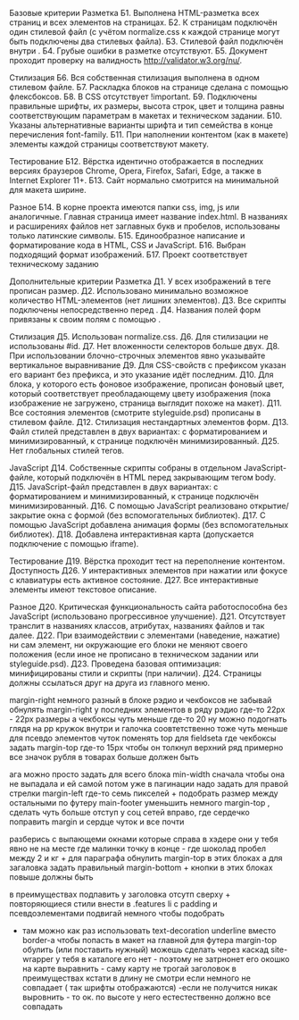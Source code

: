 Базовые критерии
Разметка
Б1. Выполнена HTML-разметка всех страниц и всех элементов на страницах.
Б2. К страницам подключён один стилевой файл (с учётом normalize.css к каждой странице могут быть подключены два стилевых файла).
Б3. Стилевой файл подключён внутри <head>.
Б4. Грубые ошибки в разметке отсутствуют.
Б5. Документ проходит проверку на валидность http://validator.w3.org/nu/.

Стилизация
Б6. Вся собственная стилизация выполнена в одном стилевом файле.
Б7. Раскладка блоков на странице сделана с помощью флексбоксов.
Б8. В CSS отсутствует !important.
Б9. Подключены правильные шрифты, их размеры, высота строк, цвет и толщина равны соответствующим параметрам в макетах и техническом задании.
Б10. Указаны альтернативные варианты шрифта и тип семейства в конце перечисления font-family.
Б11. При наполнении контентом (как в макете) элементы каждой страницы соответствуют макету.

Тестирование
Б12. Вёрстка идентично отображается в последних версиях браузеров Chrome, Opera, Firefox, Safari, Edge, а также в Internet Explorer 11+.
Б13. Сайт нормально смотрится на минимальной для макета ширине.

Разное
Б14. В корне проекта имеются папки css, img, js или аналогичные. Главная страница имеет название index.html. В названиях и расширениях файлов нет заглавных букв и пробелов, использованы только латинские символы.
Б15. Единообразное написание и форматирование кода в HTML, CSS и JavaScript.
Б16. Выбран подходящий формат изображений.
Б17. Проект соответствует техническому заданию


Дополнительные критерии
Разметка
Д1. У всех изображений в теге <img> прописан размер.
Д2. Использовано минимально возможное количество HTML-элементов (нет лишних элементов).
Д3. Все скрипты подключены непосредственно перед </body>.
Д4. Названия полей форм привязаны к своим полям с помощью <label>.

Стилизация
Д5. Использован normalize.css.
Д6. Для стилизации не использованы #id.
Д7. Нет вложенности селекторов больше двух.
Д8. При использовании блочно-строчных элементов явно указывайте вертикальное выравнивание
Д9. Для CSS-свойств с префиксом указан его вариант без префикса, и это указание идёт последним.
Д10. Для блока, у которого есть фоновое изображение, прописан фоновый цвет, который соответствует преобладающему цвету изображения (пока изображение не загружено, страница выглядит похоже на макет).
Д11. Все состояния элементов (смотрите styleguide.psd) прописаны в стилевом файле.
Д12. Стилизация нестандартных элементов форм.
Д13. Файл стилей представлен в двух вариантах: с форматированием и минимизированный, к странице подключён минимизированный.
Д25. Нет глобальных стилей тегов.

JavaScript
Д14. Собственные скрипты собраны в отдельном JavaScript-файле, который подключён в HTML перед закрывающим тегом body.
Д15. JavaScript-файл представлен в двух вариантах: с форматированием и минимизированный, к странице подключён минимизированный.
Д16. С помощью JavaScript реализовано открытие/закрытие окна с формой (без вспомогательных библиотек).
Д17. С помощью JavaScript добавлена анимация формы (без вспомогательных библиотек).
Д18. Добавлена интерактивная карта (допускается подключение с помощью iframe).

Тестирование
Д19. Вёрстка проходит тест на переполнение контентом.
Доступность
Д26. У интерактивных элементов при нажатии или фокусе с клавиатуры есть активное состояние.
Д27. Все интерактивные элементы имеют текстовое описание.

Разное
Д20. Критическая функциональность сайта работоспособна без JavaScript (использовано прогрессивное улучшение).
Д21. Отсутствует транслит в названиях классов, атрибутах, названиях файлов и так далее.
Д22. При взаимодействии с элементами (наведение, нажатие) ни сам элемент, ни окружающие его блоки не меняют своего положения (если иное не прописано в техническом задании или styleguide.psd).
Д23. Проведена базовая оптимизация: минифицированы стили и скрипты (при наличии).
Д24. Страницы должны ссылаться друг на друга из главного меню.






margin-right немного разный в блоке рэдио и чекбоксов
не забывай обнулять margin-right у последних элементов в ряду
рэдио где-то 22px - 22px размеры а чекбоксы чуть меньше где-то 20 ну можно подогнать глядя на pp
кружок внутри и галочка соовтетственно тоже чуть меньше
для псевдо элементов чуток поменять top
для fieldseta где чекбоксы задать margin-top где-то 15px чтобы он толкнул верхний ряд
примерно все
значок рубля в товарах больше должен быть


ага
можно просто задать для всего блока
min-width сначала
чтобы она не выпадала
и ей самой потом уже
в пагинации надо задать для правой стрелки margin-left где-то семь пикселей + подобрать размер между остальными
по футеру main-footer уменьшить немного margin-top , сделать чуть больше отступ у соц сетей вправо, где сердечко поправить margin и сердце чуток
и все почти


разберись с выпающеми окнами которые справа в хэдере они у тебя явно не на месте
где малинки точку в конце - где шоколад пробел между 2 и кг + для  параграфа обнулить margin-top в этих блоках а для загаловка задать правильный margin-bottom + кнопки в этих блоках повыше должны быть

в преимуществах подпавить у заголовка отсутп сверху + повторяющиеся стили внести в .features li
c padding и псевдоэлементами подвигай немного чтобы подобрать





+ там можно как раз использовать text-decoration underline вместо border-a чтобы попасть в макет
на главной для футера margin-top обулить (или поставить нужный)
можешь сделать через каскад site-wrapper  у тебя в каталоге его нет - поэтому не затрнонет его
окошко на карте выравнить - саму карту не трогай
заголовок в преимуществах кстати в длину не смотри если немного не совпадает ( так шрифты отображаются) -если не получится никак выровнить - то ок. по высоте у него естестественно должно все совпадать
